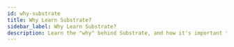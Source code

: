 ```yaml
---
id: why-substrate
title: Why Learn Substrate?
sidebar_label: Why Learn Substrate?
description: Learn the "why" behind Substrate, and how it's important to any budding web3 engineer.
---
```


